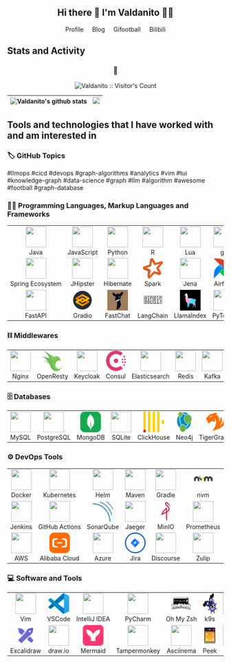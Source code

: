 <style>
    ul {
        display: flex;
        justify-content: center;
        list-style-type: none;
        text-align: center;
        align-items: center;
        padding: 0;
        margin: 0;
    }

    li {
        display: inline-block;
        margin: 0 10px;
    }

    a {
        color: inherit;
        text-decoration: none;
    }

    a:hover {
        text-decoration: none;
    }

    td {
        text-align: center;
        width: 96px;
        white-space: nowrap;
    }

    td img {
        width: 48px;
        height: 48px;
    }
</style>

<div>
    <h2 style="text-align: center;"> Hi there 👋 I'm Valdanito 👨‍💻 </h2>
</div>
<div style="text-align: center; text-decoration: center;">
    <ul>
        <li>
            <a href="https://github.com/Valdanitooooo" target="_blank">
                <span class="icon-name">Profile</span>
            </a>
        </li>
        <li>
            <a href="https://github.com/Valdanitooooo/knowledge-hub/discussions" target="_blank">
                <span class="icon-name">Blog</span>
            </a>
        </li>
        <li>
            <a href="https://valdanito.cn/gifootball/" target="_blank">
                <span class="icon-name">Gifootball</span>
            </a>
        </li>
        <li>
            <a href="https://space.bilibili.com/662844951" target="_blank">
                <span class="icon-name">Bilibili</span>
            </a>
        </li>
    </ul>
</div>


<h2>Stats and Activity</h2>
<h3 style="text-align: center;">👀</h3>
<div style="text-align: center;"><img src="https://profile-counter.glitch.me/{Valdanitooooo}/count.svg" alt="Valdanito :: Visitor's Count" /></div>

| <a href="https://github.com/anuraghazra/github-readme-stats"><img src="https://github-readme-stats.vercel.app/api?username=Valdanitooooo&theme=transparent&show_icons=true&include_all_commits=true&count_private=true&hide_border=true&line_height=20&bg_color=00000000" alt="Valdanito's github stats" /></a> | <a href="https://github.com/anuraghazra/github-readme-stats"><img src="https://github-readme-stats.vercel.app/api/top-langs/?username=Valdanitooooo&theme=transparent&layout=compact&hide_border=true&bg_color=00000000"/></a> |
| ------------- | ------------- |

<h2>Tools and technologies that I have worked with and am interested in</h2>

<h3>🏷️ GitHub Topics</h3>

[#llmops](https://github.com/topics/llmops)
[#cicd](https://github.com/topics/cicd)
[#devops](https://github.com/topics/devops)
[#graph-algorithms](https://github.com/topics/graph-algorithms)
[#analytics](https://github.com/topics/analytics)
[#vim](https://github.com/topics/vim)
[#tui](https://github.com/topics/tui)
[#knowledge-graph](https://github.com/topics/knowledge-graph)
[#data-science](https://github.com/topics/data-science)
[#graph](https://github.com/topics/graph)
[#llm](https://github.com/topics/llm)
[#algorithm](https://github.com/topics/algorithm)
[#awesome](https://github.com/topics/awesome)
[#football](https://github.com/topics/football)
[#graph-database](https://github.com/topics/graph-database)

<h3>👨‍💻 Programming Languages, Markup Languages and Frameworks</h3>
<table>
    <tr>
        <td>
            <a href="https://www.java.com/" target="_blank">
                <img src="https://techstack-generator.vercel.app/java-icon.svg" />
                <br>Java
            </a>
        </td>
        <td>
            <a href="https://www.javascript.com/" target="_blank">
                <img src="https://skillicons.dev/icons?theme=light&i=js" />
                <br>JavaScript
            </a>
        </td>
        <td>
            <a href="https://www.python.org/" target="_blank">
                <img src="https://techstack-generator.vercel.app/python-icon.svg" />
                <br>Python
            </a>
        </td>
        <td>
            <a href="https://www.r-project.org/" target="_blank">
                <img src="https://skillicons.dev/icons?theme=light&i=r" />
                <br>R
            </a>
        </td>
        <td>
            <a href="https://www.lua.org/" target="_blank">
                <img src="https://www.lua.org/images/lua30.gif" />
                <br>Lua
            </a>
        </td>
        <td>
            <a href="https://github.com/golang/go" target="_blank">
                <img src="https://skillicons.dev/icons?theme=light&i=go" />
                <br>go
            </a>
        </td>
        <td>
            <a href="https://www.w3.org/TR/rdf-schema/" target="_blank">
                <img src="https://raw.githubusercontent.com/cygri/rdf-logos/master/svg/rdf.svg" />
                <br>RDF
            </a>
        </td>
        <td>
            <a href="https://graphql.org/" target="_blank">
                <img src="https://techstack-generator.vercel.app/graphql-icon.svg" />
                <br>GraphQL
            </a>
        </td>
        <td>
            <a href="https://www.gnu.org/software/bash/" target="_blank">
                <img src="https://skillicons.dev/icons?theme=light&i=bash" />
                <br>Bash
            </a>
        </td>
    </tr>
    <tr>
        <td>
            <a href="https://spring.io/" target="_blank">
                <img src="https://spring.io/img/spring.svg" />
                <br>Spring Ecosystem 
            </a>
        </td>
        <td>
            <a href="https://github.com/jhipster/generator-jhipster" target="_blank">
                <img src="https://www.jhipster.tech/images/logo/logo-jhipster.svg" />
                <br>JHipster
            </a>
        </td>
        <td>
            <a href="https://hibernate.org/" target="_blank">
                <img src="https://skillicons.dev/icons?theme=light&i=hibernate" />
                <br>Hibernate
            </a>
        </td>
        <td>
            <a href="https://github.com/apache/spark" target="_blank">
                <img src="https://raw.githubusercontent.com/Valdanitooooo/Valdanitooooo/main/public/icons/apache_spark_logo.svg" />
                <br>Spark
            </a>
        </td>
        <td>
            <a href="https://github.com/apache/jena" target="_blank">
                <img src="https://raw.githubusercontent.com/apache/jena-site/main/static/images/jena-logo-icon.svg" />
                <br>Jena
            </a>
        </td>
        <td>
            <a href="https://github.com/apache/airflow" target="_blank">
                <img src="https://raw.githubusercontent.com/apache/airflow/main/docs/apache-airflow/img/logos/airflow_64x64_emoji_transparent.png" />
                <br>Airflow
            </a>
        </td>
        <td>
            <a href="https://github.com/nodejs/node" target="_blank">
                <img src="https://skillicons.dev/icons?theme=light&i=nodejs" />
                <br>Node.js
            </a>
        </td>
        <td>
            <a href="https://github.com/node-red/node-red" target="_blank">
                <img src="https://nodered.org/about/resources/media/node-red-icon.svg" />
                <br>Node-RED
            </a>
        </td>
        <td>
            <a href="https://github.com/rstudio/shiny" target="_blank">
                <img
                    src="https://raw.githubusercontent.com/Valdanitooooo/Valdanitooooo/main/public/icons/shiny-icon.png" />
                <br>Shiny
            </a>
        </td>
    </tr>
    <tr>
        <td>
            <a href="https://github.com/tiangolo/fastapi" target="_blank">
                <img src="https://skillicons.dev/icons?theme=light&i=fastapi" />
                <br>FastAPI
            </a>
        </td>
        <td>
            <a href="https://github.com/gradio-app/gradio" target="_blank">
                <img src="https://raw.githubusercontent.com/Valdanitooooo/Valdanitooooo/main/public/icons/gradio.svg" />
                <br>Gradio
            </a>
        </td>
        <td>
            <a href="https://github.com/lm-sys/FastChat" target="_blank">
                <img src="https://raw.githubusercontent.com/Valdanitooooo/Valdanitooooo/main/public/icons/vicuna_logo.jpeg" />
                <br>FastChat
            </a>
        </td>
        <td>
            <a href="https://github.com/langchain-ai/langchain" target="_blank">
                <img src="https://raw.githubusercontent.com/Valdanitooooo/Valdanitooooo/main/public/icons/langchain.svg" />
                <br>LangChain
            </a>
        </td>
        <td>
            <a href="https://github.com/run-llama/llama_index" target="_blank">
                <img src="https://raw.githubusercontent.com/Valdanitooooo/Valdanitooooo/main/public/icons/llamaindex.png" />
                <br>LlamaIndex
            </a>
        </td>
        <td>
            <a href="https://github.com/pytorch/pytorch" target="_blank">
                <img src="https://skillicons.dev/icons?theme=light&i=pytorch" />
                <br>PyTorch
            </a>
        </td>
        <td>
            <a href="https://github.com/huggingface/transformers" target="_blank">
                <img src="https://huggingface.co/datasets/huggingface/brand-assets/resolve/main/hf-logo.svg" />
                <br>Transformers
            </a>
        </td>
        <td>
            <a href="https://github.com/microsoft/DeepSpeed" target="_blank">
                <img src="https://raw.githubusercontent.com/Valdanitooooo/Valdanitooooo/main/public/icons/deepspeed.jpg" />
                <br>DeepSpeed
            </a>
        </td>
    </tr>
</table>

<h3>⛓️ Middlewares</h3>
<table>
    <tr>
        <td>
            <a href="https://www.nginx.com/" target="_blank">
                <img src="https://techstack-generator.vercel.app/nginx-icon.svg" />
                <br>Nginx
            </a>
        </td>
        <td>
            <a href="https://github.com/openresty/openresty" target="_blank">
                <img src="https://raw.githubusercontent.com/Valdanitooooo/Valdanitooooo/main/public/icons/openresty.svg" />
                <br>OpenResty
            </a>
        </td>
        <td>
            <a href="https://github.com/keycloak/keycloak" target="_blank">
                <img src="https://www.keycloak.org/resources/images/icon.svg" />
                <br>Keycloak
            </a>
        </td>
        <td>
            <a href="https://github.com/hashicorp/consul" target="_blank">
                <img src="https://raw.githubusercontent.com/hashicorp/consul/main/website/public/img/logo.svg" />
                <br>Consul
            </a>
        </td>
        <td>
            <a href="https://github.com/elastic/elasticsearch" target="_blank">
                <img src="https://skillicons.dev/icons?theme=light&i=elasticsearch" />
                <br>Elasticsearch
            </a>
        </td>
        <td>
            <a href="https://github.com/redis/redis" target="_blank">
                <img src="https://skillicons.dev/icons?theme=light&i=redis" />
                <br>Redis
            </a>
        </td>
        <td>
            <a href="https://kafka.apache.org/" target="_blank">
                <img src="https://skillicons.dev/icons?theme=light&i=kafka" />
                <br>Kafka
            </a>
        </td>
        <td>
            <a href="https://github.com/rabbitmq/rabbitmq-server" target="_blank">
                <img src="https://skillicons.dev/icons?theme=light&i=rabbitmq" />
                <br>RabbitMQ
            </a>
        </td>
        <td>
            <a href="https://github.com/alibaba/canal" target="_blank">
                <img src="https://raw.githubusercontent.com/alibaba/canal/master/logo.png" />
                <br>Canal
            </a>
        </td>
    </tr>
</table>

<h3>🗄️ Databases</h3>
<table>
    <tr>
        <td>
            <a href="https://www.mysql.com/" target="_blank">
                <img src="https://techstack-generator.vercel.app/mysql-icon.svg" />
                <br>MySQL
            </a>
        </td>
        <td>
            <a href="https://www.postgresql.org/" target="_blank">
                <img src="https://skillicons.dev/icons?theme=light&i=postgres" />
                <br>PostgreSQL
            </a>
        </td>
        <td>
            <a href="https://github.com/mongodb/mongo" target="_blank">
                <img src="https://raw.githubusercontent.com/Valdanitooooo/Valdanitooooo/main/public/icons/mongodb.svg" />
                <br>MongoDB
            </a>
        </td>
        <td>
            <a href="https://www.sqlite.org/index.html" target="_blank">
                <img src="https://skillicons.dev/icons?theme=light&i=sqlite" />
                <br>SQLite
            </a>
        </td>
        <td>
            <a href="https://github.com/ClickHouse/ClickHouse" target="_blank">
                <img src="https://raw.githubusercontent.com/Valdanitooooo/Valdanitooooo/main/public/icons/clickhouse.svg" />
                <br>ClickHouse
            </a>
        </td>
        <td>
            <a href="https://github.com/neo4j/neo4j" target="_blank">
                <img src="https://raw.githubusercontent.com/Valdanitooooo/Valdanitooooo/main/public/icons/neo4j-icon.svg" />
                <br>Neo4j
            </a>
        </td>
        <td>
            <a href="https://www.tigergraph.com/" target="_blank">
                <img src="https://raw.githubusercontent.com/Valdanitooooo/Valdanitooooo/main/public/icons/tigergraph.png" />
                <br>TigerGraph
            </a>
        </td>
        <td>
            <a href="https://github.com/dgraph-io/dgraph" target="_blank">
                <img src="https://raw.githubusercontent.com/Valdanitooooo/Valdanitooooo/main/public/icons/dgraphio-icon.svg" />
                <br>Dgraph
            </a>
        </td>
        <td>
            <a href="https://github.com/vesoft-inc/nebula" target="_blank">
                <img src="https://raw.githubusercontent.com/Valdanitooooo/Valdanitooooo/main/public/icons/nebulagraph.png" />
                <br>NebulaGraph
            </a>
        </td>
    </tr>
</table>

<h3>⚙️ DevOps Tools</h3>
<table>
    <tr>
        <td>
            <a href="https://www.docker.com/" target="_blank">
                <img src="https://techstack-generator.vercel.app/docker-icon.svg" />
                <br>Docker
            </a>
        </td>
        <td>
            <a href="https://github.com/kubernetes/kubernetes" target="_blank">
                <img src="https://techstack-generator.vercel.app/kubernetes-icon.svg" />
                <br>Kubernetes
            </a>
        </td>
        <td>
            <a href="https://github.com/helm/helm" target="_blank">
                <img src="https://helm.sh/img/helm.svg" />
                <br>Helm
            </a>
        </td>
        <td>
            <a href="https://github.com/apache/maven" target="_blank">
                <img src="https://skillicons.dev/icons?theme=light&i=maven" />
                <br>Maven
            </a>
        </td>
        <td>
            <a href="https://github.com/gradle/gradle" target="_blank">
                <img src="https://skillicons.dev/icons?theme=light&i=gradle" />
                <br>Gradle
            </a>
        </td>
        <td>
            <a href="https://github.com/nvm-sh/nvm" target="_blank">
                <img src="https://raw.githubusercontent.com/Valdanitooooo/Valdanitooooo/main/public/icons/nvm-logo.png" />
                <br>nvm
            </a>
        </td>
        <td>
            <a href="https://github.com/conda/conda" target="_blank">
                <img src="https://skillicons.dev/icons?theme=light&i=anaconda" />
                <br>Conda
            </a>
        </td>
        <td>
            <a href="https://github.com/" target="_blank">
                <img src="https://techstack-generator.vercel.app/github-icon.svg" />
                <br>Github
            </a>
        </td>
        <td>
            <a href="https://gitlab.com/" target="_blank">
                <img src="https://skillicons.dev/icons?theme=light&i=gitlab" />
                <br>GitLab
            </a>
        </td>
    </tr>
    <tr>
        <td>
            <a href="https://github.com/jenkinsci/jenkins" target="_blank">
                <img src="https://skillicons.dev/icons?theme=light&i=jenkins" />
                <br>Jenkins
            </a>
        </td>
        <td>
            <a href="https://github.com/features/actions" target="_blank">
                <img src="https://skillicons.dev/icons?theme=light&i=githubactions" />
                <br>GitHub Actions
            </a>
        </td>
        <td>
            <a href="https://github.com/SonarSource/sonarqube" target="_blank">
                <img src="https://raw.githubusercontent.com/Valdanitooooo/Valdanitooooo/main/public/icons/sonarqube.svg" />
                <br>SonarQube
            </a>
        </td>
        <td>
            <a href="https://github.com/jaegertracing/jaeger" target="_blank">
                <img src="https://www.jaegertracing.io/img/jaeger-vector.svg" />
                <br>Jaeger
            </a>
        </td>
        <td>
            <a href="https://github.com/minio/minio" target="_blank">
                <img src="https://raw.githubusercontent.com/Valdanitooooo/Valdanitooooo/main/public/icons/minio-icon.png" />
                <br>MinIO
            </a>
        </td>
        <td>
            <a href="https://github.com/prometheus/prometheus" target="_blank">
                <img src="https://skillicons.dev/icons?theme=light&i=prometheus" />
                <br>Prometheus
            </a>
        </td>
        <td>
            <a href="https://github.com/grafana/grafana" target="_blank">
                <img src="https://skillicons.dev/icons?theme=light&i=grafana" />
                <br>Grafana
            </a>
        </td>
        <td>
            <a href="https://github.com/elastic/logstash" target="_blank">
                <img src="https://raw.githubusercontent.com/Valdanitooooo/Valdanitooooo/main/public/icons/elasticco_logstash-icon.svg" />
                <br>Logstash
            </a>
        </td>
        <td>
            <a href="https://github.com/apache/jmeter" target="_blank">
                <img src="https://jmeter.apache.org/images/jmeter_square.svg" />
                <br>JMeter
            </a>
        </td>
    </tr>
    <tr>
        <td>
            <a href="https://aws.amazon.com/" target="_blank">
                <img src="https://techstack-generator.vercel.app/aws-icon.svg" />
                <br>AWS
            </a>
        </td>
        <td>
            <a href="https://cn.aliyun.com/" target="_blank">
                <img src="https://raw.githubusercontent.com/Valdanitooooo/Valdanitooooo/main/public/icons/aliyun.png" />
                <br>Alibaba Cloud
            </a>
        </td>
        <td>
            <a href="https://azure.microsoft.com/" target="_blank">
                <img src="https://skillicons.dev/icons?theme=light&i=azure" />
                <br>Azure
            </a>
        </td>
        <td>
            <a href="https://www.atlassian.com/software/jira" target="_blank">
                <img src="https://raw.githubusercontent.com/Valdanitooooo/Valdanitooooo/main/public/icons/jira-icon.png" />
                <br>Jira
            </a>
        </td>
        <td>
            <a href="https://github.com/discourse/discourse" target="_blank">
                <img src="https://raw.githubusercontent.com/discourse/discourse/main/public/images/favicons/discourse.png" />
                <br>Discourse
            </a>
        </td>
        <td>
            <a href="https://github.com/zulip/zulip" target="_blank">
                <img src="https://raw.githubusercontent.com/zulip/zulip/main/static/images/logo/zulip-icon-circle.svg" />
                <br>Zulip
            </a>
        </td>
    </tr>
</table>

<h3>💻 Software and Tools</h3>
<table>
    <tr>
        <td>
            <a href="https://github.com/vim/vim" target="_blank">
                <img src="https://www.vim.org/images/vimlogo.svg" />
                <br>Vim
            </a>
        </td>
        <td>
            <a href="https://github.com/microsoft/vscode" target="_blank">
                <img src="https://raw.githubusercontent.com/Valdanitooooo/Valdanitooooo/main/public/icons/vscode.svg" />
                <br>VSCode
            </a>
        </td>
        <td>
            <a href="https://www.jetbrains.com/idea/" target="_blank">
                <img src="https://resources.jetbrains.com/storage/products/company/brand/logos/IntelliJ_IDEA_icon.svg" />
                <br>IntelliJ IDEA
            </a>
        </td>
        <td>
            <a href="https://www.jetbrains.com/pycharm/" target="_blank">
                <img src="https://resources.jetbrains.com/storage/products/company/brand/logos/PyCharm_icon.svg" />
                <br>PyCharm
            </a>
        </td>
        <td>
            <a href="https://github.com/ohmyzsh/ohmyzsh" target="_blank">
                <img src="https://raw.githubusercontent.com/Valdanitooooo/Valdanitooooo/main/public/icons/ohmyzsh.png" />
                <br>Oh My Zsh
            </a>
        </td>
        <td>
            <a href="https://github.com/derailed/k9s" target="_blank">
                <img src="https://raw.githubusercontent.com/derailed/k9s/master/assets/k9s_helm.png" />
                <br>k9s
            </a>
        </td>
        <td>
            <a href="https://github.com/OlyaB/CyanTheme" target="_blank">
                <img src="https://raw.githubusercontent.com/OlyaB/CyanTheme/master/resources/META-INF/pluginIcon.svg" />
                <br>Cyan
            </a>
        </td>
        <td>
            <a href="https://github.com/axel-download-accelerator/axel" target="_blank">
                <img src="https://avatars.githubusercontent.com/u/31333481?s=48&v=4" />
                <br>axel
            </a>
        </td>
        <td>
            <a href="https://github.com/firecamp-dev/firecamp" target="_blank">
                <img src="https://raw.githubusercontent.com/firecamp-dev/firecamp/main/.github/logo.svg" />
                <br>Firecamp
            </a>
        </td>
    </tr>
    <tr>
        <td>
            <a href="https://github.com/excalidraw/excalidraw" target="_blank">
                <img src="https://raw.githubusercontent.com/excalidraw/excalidraw/master/public/favicon.svg" />
                <br>Excalidraw
            </a>
        </td>
        <td>
            <a href="https://github.com/jgraph/drawio" target="_blank">
                <img src="https://raw.githubusercontent.com/jgraph/drawio/dev/src/main/webapp/images/drawlogo48.png" />
                <br>draw.io
            </a>
        </td>
        <td>
            <a href="https://github.com/mermaid-js/mermaid" target="_blank">
                <img src="https://raw.githubusercontent.com/mermaid-js/mermaid/develop/docs/public/favicon.svg" />
                <br>Mermaid
            </a>
        </td>
        <td>
            <a href="https://github.com/Tampermonkey/tampermonkey" target="_blank">
                <img src="https://raw.githubusercontent.com/Tampermonkey/tampermonkey/master/images/icon48.png" />
                <br>Tampermonkey
            </a>
        </td>
        <td>
            <a href="https://github.com/asciinema/asciinema" target="_blank">
                <img src="https://raw.githubusercontent.com/asciinema/asciinema.github.io/main/docs/assets/logo.svg" />
                <br>Asciinema
            </a>
        </td>
        <td>
            <a href="https://github.com/phw/peek" target="_blank">
                <img src="https://raw.githubusercontent.com/phw/peek/main/data/icons/com.uploadedlobster.peek.svg" />
                <br>Peek
            </a>
        </td>
        <td>
            <a href="https://github.com/wulkano/Kap" target="_blank">
                <img src="https://raw.githubusercontent.com/wulkano/Kap/main/renderer/public/static/kap-icon.png" />
                <br>Kap
            </a>
        </td>
        <td>
            <a href="https://github.com/obsproject/obs-studio" target="_blank">
                <img src="https://obsproject.com/assets/images/new_icon_small-r.png" />
                <br>OBS
            </a>
        </td>
        <td>
            <a href="https://github.com/jitsi/jitsi-meet" target="_blank">
                <img src="https://raw.githubusercontent.com/jitsi/jitsi-meet/master/static/pwa/icons/icon192.png" />
                <br>Jitsi Meet
            </a>
        </td>
    </tr>
</table>
